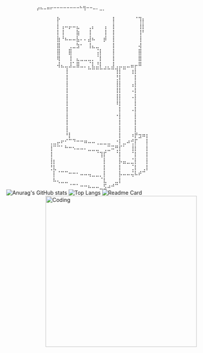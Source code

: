               ⠀⡴⠦⠤⠶⠖⠒⠒⠒⠒⠒⠒⠒⠒⠓⢻⠒⠒⠤⠄⣀⡀⠀⠀⠀
⠀⠀⠀⠀⠀⠀⠀⠀⠀⠀⠀⠀⠀⡗⠀⠀⠀⠀⠀⠀⠀⠀⠀⠀⠀⠀⠀⢸⠀⠀⠀⠀⠀⠈⢹⡆⠀
⠀⠀⠀⠀⠀⠀⠀⠀⠀⠀⠀⠀⠀⡇⢠⠤⡤⠤⣄⠀⠀⢀⡄⠀⠀⢠⠀⢸⠀⠀⠀⠀⠀⠀⢸⡇⠀
⠀⠀⠀⠀⠀⠀⠀⠀⠀⠀⠀⠀⠀⡇⢸⠀⠀⠀⣷⠀⠀⢸⠀⠀⠀⢸⠀⢸⠀⠀⠀⠀⠀⠀⢸⠃⠀
⠀⠀⠀⠀⠀⠀⠀⠀⠀⠀⠀⠀⠀⣷⠘⠦⠤⠤⣧⠄⠄⣼⠦⠀⠀⡾⠀⢸⠀⠀⠀⠀⠀⠀⢸⠀⠀
⠀⠀⠀⠀⠀⠀⠀⠀⠀⠀⠀⠀⠀⣿⠀⠀⢀⣀⣳⠂⠀⢸⣄⣀⠀⠀⠀⢸⠀⠀⠀⠀⠀⠀⢼⠀⠀
⠀⠀⠀⠀⠀⠀⠀⠀⠀⠀⠀⠀⠀⣿⠀⠀⣿⠀⠀⠀⠀⠀⠀⢨⡇⠀⠀⢸⠀⠀⠀⠀⠀⠀⣿⠀⠀
⠀⠀⠀⠀⠀⠀⠀⠀⠀⠀⠀⠀⠀⢿⠀⠀⢸⠀⣄⣀⣀⣀⡀⠈⡇⠀⠀⢸⠀⠀⠀⠀⠀⠀⣿⠀⠀
⠀⠀⠀⠀⠀⠀⠀⠀⠀⠀⠀⠀⠀⢼⣄⣀⣸⣁⣿⣀⡀⡈⣇⣘⡇⢀⡀⣸⢀⣀⣀⣀⣤⡤⠿⠀⠀
⠀⠀⠀⠀⠀⠀⠀⠀⠀⠀⠀⠀⠀⠀⠀⢸⠀⠀⠀⠀⠀⠉⠉⠉⠉⠉⠉⠉⢹⡇⠉⠀⢰⡇⠀⠀⠀
⠀⠀⠀⠀⠀⠀⠀⠀⠀⠀⠀⠀⠀⠀⠀⢸⠀⠀⠀⠀⠀⠀⠀⠀⠀⠀⠀⠀⢘⡇⠀⠀⠀⡇⠀⠀⠀
⠀⠀⠀⠀⠀⠀⠀⠀⠀⠀⠀⠀⠀⠀⠀⢸⠀⠀⠀⠀⠀⠀⠀⠀⠀⠀⠀⠀⢸⡇⠀⠀⢠⡇⠀⠀⠀
⠀⠀⠀⠀⠀⠀⠀⠀⠀⠀⠀⠀⠀⠀⠀⢸⠀⠀⠀⠀⠀⠀⠀⠀⠀⠀⠀⠀⢸⡇⠀⠀⠠⡇⠀⠀⠀
⠀⠀⠀⠀⠀⠀⠀⠀⠀⠀⠀⠀⠀⠀⠀⢸⠀⠀⠀⠀⠀⠀⠀⠀⠀⠀⠀⠀⢸⡇⠀⠀⠠⡇⠀⠀⠀
⠀⠀⠀⠀⠀⠀⠀⠀⠀⠀⠀⠀⠀⠀⠀⢸⠀⠀⠀⠀⠀⠀⠀⠀⠀⠀⠀⠀⠸⡇⠀⠀⠀⡇⠀⠀⠀
⠀⠀⠀⠀⠀⠀⠀⠀⠀⠀⠀⠀⠀⠀⠀⢸⠀⠀⠀⠀⠀⠀⠀⠀⠀⠀⠀⠀⠀⡇⠀⠀⠠⡇⠀⠀⠀
⠀⠀⠀⠀⠀⠀⠀⠀⠀⠀⠀⠀⠀⠀⠀⢸⠀⠀⠀⠀⠀⠀⠀⠀⠀⠀⠀⠀⠐⡇⠀⠀⠀⡇⠀⠀⠀
⠀⠀⠀⠀⠀⠀⠀⠀⠀⠀⠀⠀⠀⠀⠀⢸⠀⠀⠀⠀⠀⠀⠀⠀⠀⠀⠀⠀⠀⡇⠀⠀⠀⡇⠀⠀⠀
⠀⠀⠀⠀⠀⠀⠀⠀⠀⠀⠀⠀⠀⠀⠀⢸⠀⠀⠀⠀⠀⠀⠀⠀⠀⠀⠀⠀⠀⡇⠀⠀⠀⡇⠀⠀⠀
⠀⠀⠀⠀⠀⠀⠀⠀⠀⠀⠀⠀⠀⠀⠀⠘⡇⠀⠀⠀⠀⠀⠀⠀⠀⠀⠀⠀⠀⡇⠀⠀⠰⡟⣲⠶⡆
⠀⠀⠀⠀⠀⠀⠀⠀⠀⠀⠀⢀⣀⡤⠖⠊⠉⠙⠒⠒⠶⠤⠤⢀⣀⣀⣀⠀⠐⡇⣀⠴⢚⡏⠀⠀⡇
⠀⠀⠀⠀⠀⠀⠀⠀⠀⠀⠀⢸⠉⠉⠁⠓⠒⠢⠤⠤⠄⣀⣀⣀⠀⢀⣉⠭⢛⡏⠁⠀⢸⡇⠀⠀⡇
⠀⠀⠀⠀⠀⠀⠀⠀⠀⠀⠀⢸⠀⠀⠀⠀⠀⠀⠀⠀⠀⠀⠀⠈⢹⡏⠀⠀⠈⡇⠀⠀⠈⡇⠀⠀⡇
⠀⠀⠀⠀⠀⠀⠀⠀⠀⠀⠀⢸⡆⠀⠀⠀⠀⠀⠀⠀⠀⠀⠀⠀⠀⡇⠀⠀⠀⡧⣤⣀⣈⡇⠀⠀⡇
⠀⠀⠀⠀⠀⠀⠀⠀⠀⠀⠀⢘⣇⠀⠀⠀⠀⠀⠀⠀⠀⠀⠀⠀⠀⡇⠀⠀⠀⡇⠀⠀⢈⡇⠀⢀⡇
⠀⠀⠀⠀⠀⠀⠀⠀⠀⠀⠀⠀⡇⠈⠉⠉⠒⠒⠂⠤⠤⢤⣀⣀⡀⡇⠀⠀⠀⡧⠤⠤⢬⠧⠞⠉⠀
⠀⠀⠀⠀⠀⠀⠀⠀⠀⠀⠀⠀⠧⢄⣀⣀⠀⠀⠀⠀⠀⠀⠀⠀⠈⣇⠀⠀⣀⡇⠀⠀⠀⠀⠀⠀⠀
⠀⠀⠀⠀⠀⠀⠀⠀⠀⠀⠀⠀⠀⠀⠀⠀⠈⠉⠁⠒⠒⠦⠤⠤⣀⣫⠴⠚⠉⠀⠀⠀⠀⠀⠀⠀⠀
![Anurag's GitHub stats](https://github-readme-stats.vercel.app/api?username=Lololoshka2008&theme=shadow_green&show_icons=true)
![Top Langs](https://github-readme-stats.vercel.app/api/top-langs/?username=Lololoshka2008&layout=compact&theme=shadow_green&bg_color=00000000)
![Readme Card](https://github-readme-stats.vercel.app/api/pin/?username=Lololoshka2008&repo=github-readme-stats&theme=shadow_green)
<img align="right" alt="Coding" width="400" src="https://media2.giphy.com/media/v1.Y2lkPTc5MGI3NjExNndka2R0dHV2dDFpOHJ2YXRvNDdvM3dibzVodmlqb3N6eHg5bnNhZSZlcD12MV9pbnRlcm5hbF9naWZfYnlfaWQmY3Q9Zw/YpKr72SeALev7CJxn2/giphy.gif">


